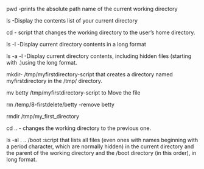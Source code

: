 pwd -prints the absolute path name of the current working directory

ls -Display the contents list of your current directory

cd - script that changes the working directory to the user’s home directory.

ls -l -Display current directory contents in a long format

ls -a -l -Display current directory contents, including hidden files (starting with .)using the long format.

mkdir- /tmp/myfirstdirectory-script that creates a directory named myfirstdirectory in the /tmp/ directory.

mv betty /tmp/myfirstdirectory-script to Move the file 

rm /temp/8-firstdelete/betty -remove betty

rmdir /tmp/my_first_directory

cd .. - changes the working directory to the previous one.

 ls -al . .. /boot :script that lists all files (even ones with names beginning with a period character, which are normally hidden) in the current directory and the parent of the working directory and the /boot directory (in this order), in long format. 
